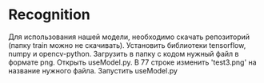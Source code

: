 # Recognition
Для использования нашей модели, необходимо скачать репозиторий (папку train можно не скачивать). Установить библиотеки tensorflow, numpy и opencv-python. Загрузить в папку с кодом нужный файл в формате png. Открыть useModel.py. В 77 строке изменить 'test3.png' на название нужного файла. Запустить useModel.py
